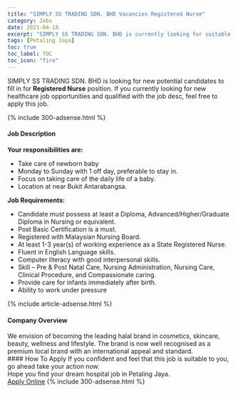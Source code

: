 ```yaml
---
title: "SIMPLY SS TRADING SDN. BHD Vacancies Registered Nurse" 
category: Jobs 
date: 2021-04-18 
excerpt: "SIMPLY SS TRADING SDN. BHD is currently looking for suitable person to fill in the Registered Nurse which positioned at Petaling Jaya" 
tags: [Petaling Jaya] 
toc: true 
toc_label: TOC 
toc_icon: "fire" 
--- 
```


<p>SIMPLY SS TRADING SDN. BHD is looking for new potential candidates to fill in for <b>Registered Nurse</b> position. If you currently looking for new healthcare job opportunities and qualified with the job desc, feel free to apply this job.
</p>{% include 300-adsense.html %} 
<div><div><h4>Job Description</h4></div><div><div><span><div><p><strong>Your responsibilities are:</strong></p><ul><li>Take care of newborn baby</li><li>Monday to Sunday with 1 off day, preferable to stay in.</li><li>Focus on taking care of the daily life of a baby.&#160;</li><li>Location at near Bukit Antarabangsa.</li></ul><p><strong>Job Requirements:</strong></p><ul><li>Candidate must possess at least a Diploma, Advanced/Higher/Graduate Diploma in Nursing or equivalent.</li><li>Post Basic Certification is a must.</li><li>Registered with Malaysian Nursing Board.</li><li>At least 1-3 year(s) of working experience as a State Registered Nurse.</li><li>Fluent in English Language skills.</li><li>Computer literacy with good interpersonal skills.</li><li>Skill &#8211; Pre &amp; Post Natal Care, Nursing Administration, Nursing Care, Clinical Procedure, and Compassionate caring.</li><li>Provide care for infants immediately after birth.</li><li>Ability to work under pressure</li></ul></div></span></div></div></div> 
{% include article-adsense.html %} 
<div><div><h4>Company Overview</h4></div><div><div><span><div><div>We envision of becoming the leading halal brand in cosmetics, skincare, beauty, wellness and lifestyle. The brand is now well recognised as a premium local brand with an international appeal and standard.</div></div></span></div></div></div> 
#### How To Apply 
If you confident and feel that this job is suitable to you, go ahead take your action now. <br/> 
Hope you find your dream hospital job in Petaling Jaya. <br/> 
<a href="https://www.jobstreet.com.my/en/job/registered-nurse-4539132?jobId=jobstreet-my-job-4539132" class="btn btn--warning" target="_blank" rel="nofollow noopenner">Apply Online</a> 
{% include 300-adsense.html %} 